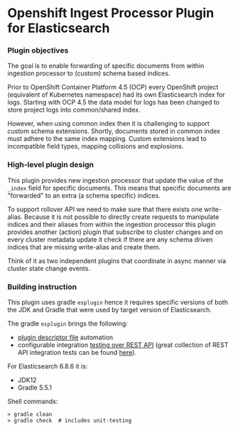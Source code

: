 # Openshift Ingest Processor Plugin for Elasticsearch

### Plugin objectives

The goal is to enable forwarding of specific documents from within ingestion processor
to (custom) schema based indices.

Prior to OpenShift Container Platform 4.5 (OCP) every OpenShift project
(equivalent of Kubernetes namespace) had its own Elasticsearch index for
logs. Starting with OCP 4.5 the data model for logs has been changed to
store project logs into common/shared index.

However, when using common index then it is challenging to support
custom schema extensions. Shortly, documents stored in common index
must adhere to the same index mapping. Custom extensions lead to
incompatible field types, mapping collisions and explosions.

### High-level plugin design

This plugin provides new ingestion processor that
update the value of the `_index` field for specific documents. This means that
specific documents are "forwarded" to an extra (a schema specific) indices.

To support rollover API we need to make sure that
there exists one write-alias. Because it is not possible to directly create
requests to manipulate indices and their aliases from within the ingestion
processor this plugin provides another (action) plugin that subscribe to
cluster changes and on every cluster metadata update it check if there are
any schema driven indices that are missing write-alias and create them.

Think of it as two independent plugins that coordinate in async manner via
cluster state change events.

### Building instruction

This plugin uses gradle `esplugin` hence it requires specific versions
of both the JDK and Gradle that were used by target version
of Elasticsearch.

The gradle `esplugin` brings the following:
- [plugin descriptor file](https://www.elastic.co/guide/en/elasticsearch/plugins/6.8/plugin-authors.html#_plugin_descriptor_file) automation
- configurable integration [testing over REST API](https://github.com/elastic/elasticsearch/blob/v6.8.6/rest-api-spec/src/main/resources/rest-api-spec/test/README.asciidoc) (great collection of REST API integration tests can
be found [here](https://github.com/elastic/elasticsearch/blob/v6.8.6/rest-api-spec/src/main/resources/rest-api-spec/test/)). 

For Elasticsearch 6.8.6 it is:

- JDK12
- Gradle 5.5.1

Shell commands:

```shell
> gradle clean
> gradle check  # includes unit-testing
```
